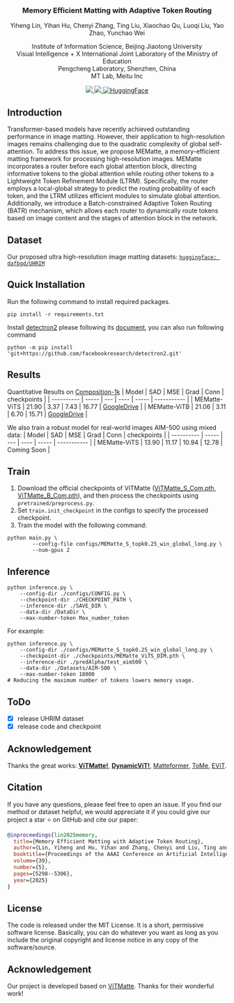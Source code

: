 <div align="center">
<!-- <h2>Click2Trimap</h2> -->
<h3>Memory Efficient Matting with Adaptive Token Routing </h3>

Yiheng Lin, Yihan Hu, Chenyi Zhang, Ting Liu, Xiaochao Qu, Luoqi Liu, Yao Zhao, Yunchao Wei

Institute of Information Science, Beijing Jiaotong University  
Visual Intelligence + X International Joint Laboratory of the Ministry of Education  
Pengcheng Laboratory, Shenzhen, China  
MT Lab, Meitu Inc

<p align="center">
    <a href="https://opensource.org/licenses/MIT">
        <img src="https://img.shields.io/badge/License-MIT-yellow.svg"/>
    </a>
    <a href="https://arxiv.org/pdf/2412.10702.pdf">
        <img src="https://img.shields.io/badge/arxiv-2412.10702-red"/>
    </a>   
    <a href="https://huggingface.co/datasets/dafbgd/UHRIM">
      <img src="https://img.shields.io/badge/🤗_HuggingFace-Dataset-ffbd45.svg" alt="HuggingFace">
    </a>
</p>
</div>


## Introduction
Transformer-based models have recently achieved outstanding performance in image matting. However, their application to high-resolution images remains challenging due to the quadratic complexity of global self-attention. To address this issue, we propose MEMatte, a memory-efficient matting framework for processing high-resolution images. MEMatte incorporates a router before each global attention block, directing informative tokens to the global attention while routing other tokens to a Lightweight Token Refinement Module (LTRM). Specifically, the router employs a local-global strategy to predict the routing probability of each token, and the LTRM utilizes efficient modules to simulate global attention. Additionally, we introduce a Batch-constrained Adaptive Token Routing (BATR) mechanism, which allows each router to dynamically route tokens based on image content and the stages of attention block in the network.

## Dataset
Our proposed ultra high-resolution image matting datasets:
[`huggingface: dafbgd/UHRIM`](https://huggingface.co/datasets/dafbgd/UHRIM) 


## Quick Installation 
Run the following command to install required packages. 
```
pip install -r requirements.txt
```
Install [detectron2](https://github.com/facebookresearch/detectron2) please following its [document](https://detectron2.readthedocs.io/en/latest/), you can also run following command
```
python -m pip install 'git+https://github.com/facebookresearch/detectron2.git'
```

## Results
Quantitative Results on [Composition-1k](https://paperswithcode.com/dataset/composition-1k)
| Model      | SAD   | MSE | Grad | Conn   | checkpoints |
| ---------- | ----- | --- | ---- | -----  | ----------- |
| MEMatte-ViTS | 21.90 | 3.37 | 7.43 | 16.77  | [GoogleDrive](https://drive.google.com/file/d/122p3sdhJVb7vg4IXELeC9C3HEG9Mlh5z/view?usp=sharing) |
| MEMatte-ViTB | 21.06 | 3.11 | 6.70 | 15.71  | [GoogleDrive](https://drive.google.com/file/d/1NOV64zMSFtoKPASqvEvxQKI_PRY9m5IA/view?usp=sharing) |

We also train a robust model for real-world images AIM-500 using mixed data:
| Model      | SAD   | MSE | Grad | Conn   | checkpoints |
| ---------- | ----- | --- | ---- | -----  | ----------- |
| MEMatte-ViTS | 13.90 | 11.17 | 10.94 | 12.78  | Coming Soon |

## Train
1. Download the official checkpoints of ViTMatte ([ViTMatte_S_Com.pth](https://drive.google.com/file/d/12VKhSwE_miF9lWQQCgK7mv83rJIls3Xe/view), [ViTMatte_B_Com.pth](https://drive.google.com/file/d/1mOO5MMU4kwhNX96AlfpwjAoMM4V5w3k-/view?pli=1)), and then process the checkpoints using `pretrained/preprocess.py`.
2. Set `train.init_checkpoint` in the configs to specify the processed checkpoint.
3. Train the model with the following command:
```
python main.py \
        --config-file configs/MEMatte_S_topk0.25_win_global_long.py \
        --num-gpus 2
```


## Inference
```
python inference.py \
    --config-dir ./configs/CONFIG.py \
    --checkpoint-dir ./CHECKPOINT_PATH \
    --inference-dir ./SAVE_DIR \
    --data-dir /DataDir \
    --max-number-token Max_number_token 
```
For example:
```
python inference.py \
    --config-dir ./configs/MEMatte_S_topk0.25_win_global_long.py \
    --checkpoint-dir ./checkpoints/MEMatte_ViTS_DIM.pth \
    --inference-dir ./predAlpha/test_aim500 \
    --data-dir ./Datasets/AIM-500 \
    --max-number-token 18000
# Reducing the maximum number of tokens lowers memory usage.
```

## ToDo
- [x] release UHRIM dataset
- [x] release code and checkpoint

## Acknowledgement
Thanks the great works: [**ViTMatte!**](https://github.com/hustvl/ViTMatte), [**DynamicViT!**](https://github.com/raoyongming/DynamicViT), [Matteformer](https://github.com/webtoon/matteformer), [ToMe](https://github.com/facebookresearch/ToMe), [EViT](https://github.com/youweiliang/evit).

## Citation
If you have any questions, please feel free to open an issue. If you find our method or dataset helpful, we would appreciate it if you could give our project a star ⭐️ on GitHub and cite our paper:
```bibtex
@inproceedings{lin2025memory,
  title={Memory Efficient Matting with Adaptive Token Routing},
  author={Lin, Yiheng and Hu, Yihan and Zhang, Chenyi and Liu, Ting and Qu, Xiaochao and Liu, Luoqi and Zhao, Yao and Wei, Yunchao},
  booktitle={Proceedings of the AAAI Conference on Artificial Intelligence},
  volume={39},
  number={5},
  pages={5298--5306},
  year={2025}
}
```

## License
The code is released under the MIT License. It is a short, permissive software license. Basically, you can do whatever you want as long as you include the original copyright and license notice in any copy of the software/source. 

## Acknowledgement
Our project is developed based on [ViTMatte](https://github.com/hustvl/ViTMatte). Thanks for their wonderful work!<div align="center">

